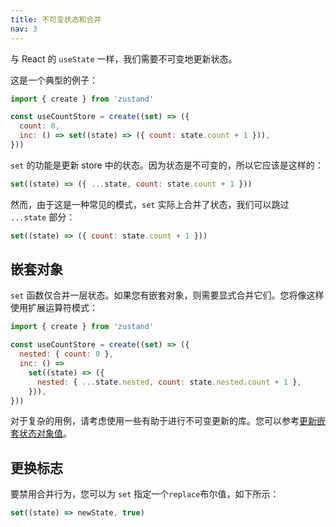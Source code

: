 ```yaml
---
title: 不可变状态和合并
nav: 3
---
```


与 React 的 `useState` 一样，我们需要不可变地更新状态。

这是一个典型的例子：

```jsx
import { create } from 'zustand'

const useCountStore = create((set) => ({
  count: 0,
  inc: () => set((state) => ({ count: state.count + 1 })),
}))
```


`set` 的功能是更新 store 中的状态。因为状态是不可变的，所以它应该是这样的：

```js
set((state) => ({ ...state, count: state.count + 1 }))
```

然而，由于这是一种常见的模式，`set` 实际上合并了状态，我们可以跳过 `...state` 部分：

```js
set((state) => ({ count: state.count + 1 }))
```

## 嵌套对象

`set` 函数仅合并一层状态。如果您有嵌套对象，则需要显式合并它们。您将像这样使用扩展运算符模式：

```jsx
import { create } from 'zustand'

const useCountStore = create((set) => ({
  nested: { count: 0 },
  inc: () =>
    set((state) => ({
      nested: { ...state.nested, count: state.nested.count + 1 },
    })),
}))
```

对于复杂的用例，请考虑使用一些有助于进行不可变更新的库。您可以参考[更新嵌套状态对象值](./updating-state.md#deeply-nested-object)。

## 更换标志

要禁用合并行为，您可以为 `set` 指定一个`replace`布尔值，如下所示：

```js
set((state) => newState, true)
```
